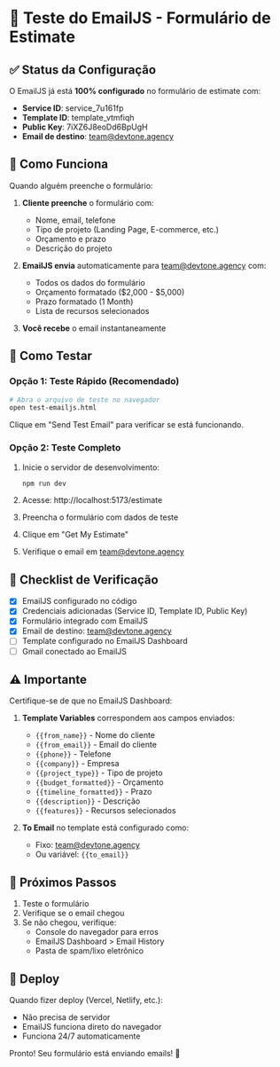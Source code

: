 # 🧪 Teste do EmailJS - Formulário de Estimate

## ✅ Status da Configuração

O EmailJS já está **100% configurado** no formulário de estimate com:
- **Service ID**: service_7u161fp
- **Template ID**: template_vtmfiqh
- **Public Key**: 7iXZ6J8eoDd6BpUgH
- **Email de destino**: team@devtone.agency

## 📧 Como Funciona

Quando alguém preenche o formulário:

1. **Cliente preenche** o formulário com:
   - Nome, email, telefone
   - Tipo de projeto (Landing Page, E-commerce, etc.)
   - Orçamento e prazo
   - Descrição do projeto

2. **EmailJS envia** automaticamente para team@devtone.agency com:
   - Todos os dados do formulário
   - Orçamento formatado ($2,000 - $5,000)
   - Prazo formatado (1 Month)
   - Lista de recursos selecionados

3. **Você recebe** o email instantaneamente

## 🚀 Como Testar

### Opção 1: Teste Rápido (Recomendado)
```bash
# Abra o arquivo de teste no navegador
open test-emailjs.html
```
Clique em "Send Test Email" para verificar se está funcionando.

### Opção 2: Teste Completo
1. Inicie o servidor de desenvolvimento:
   ```bash
   npm run dev
   ```

2. Acesse: http://localhost:5173/estimate

3. Preencha o formulário com dados de teste

4. Clique em "Get My Estimate"

5. Verifique o email em team@devtone.agency

## 📝 Checklist de Verificação

- [x] EmailJS configurado no código
- [x] Credenciais adicionadas (Service ID, Template ID, Public Key)
- [x] Formulário integrado com EmailJS
- [x] Email de destino: team@devtone.agency
- [ ] Template configurado no EmailJS Dashboard
- [ ] Gmail conectado ao EmailJS

## ⚠️ Importante

Certifique-se de que no EmailJS Dashboard:

1. **Template Variables** correspondem aos campos enviados:
   - `{{from_name}}` - Nome do cliente
   - `{{from_email}}` - Email do cliente
   - `{{phone}}` - Telefone
   - `{{company}}` - Empresa
   - `{{project_type}}` - Tipo de projeto
   - `{{budget_formatted}}` - Orçamento
   - `{{timeline_formatted}}` - Prazo
   - `{{description}}` - Descrição
   - `{{features}}` - Recursos selecionados

2. **To Email** no template está configurado como:
   - Fixo: team@devtone.agency
   - Ou variável: `{{to_email}}`

## 🎯 Próximos Passos

1. Teste o formulário
2. Verifique se o email chegou
3. Se não chegou, verifique:
   - Console do navegador para erros
   - EmailJS Dashboard > Email History
   - Pasta de spam/lixo eletrônico

## 🚀 Deploy

Quando fizer deploy (Vercel, Netlify, etc.):
- Não precisa de servidor
- EmailJS funciona direto do navegador
- Funciona 24/7 automaticamente

Pronto! Seu formulário está enviando emails! 🎉